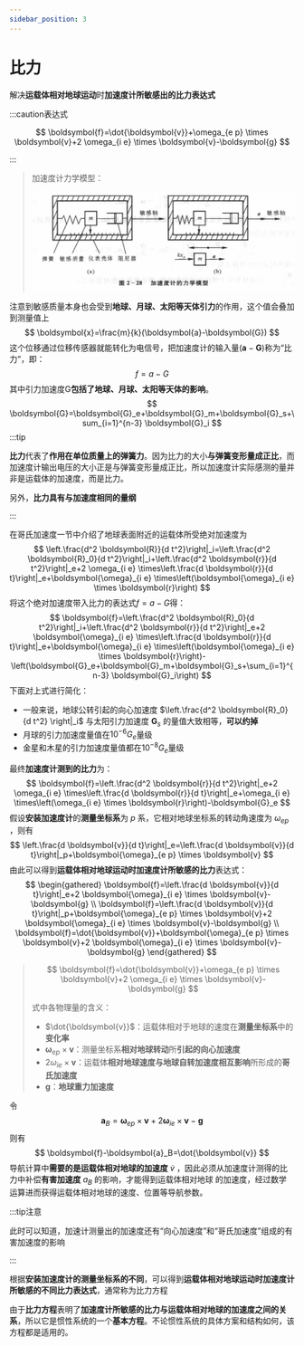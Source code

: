 ```yaml
---
sidebar_position: 3
---
```


# 比力

解决**运载体相对地球运动**时**加速度计所敏感出的比力表达式**

:::caution表达式

$$
\boldsymbol{f}=\dot{\boldsymbol{v}}+\omega_{e p} \times \boldsymbol{v}+2 \omega_{i e} \times \boldsymbol{v}-\boldsymbol{g}
$$

:::

> 加速度计力学模型：
> 
> ![image-20230612152409110](./assets/image-20230612152409110.png)

注意到敏感质量本身也会受到**地球、月球、太阳等天体引力**的作用，这个值会叠加到测量值上
$$
\boldsymbol{x}=\frac{m}{k}(\boldsymbol{a}-\boldsymbol{G})
$$
这个位移通过位移传感器就能转化为电信号，把加速度计的输入量$(\boldsymbol{a}-\boldsymbol{G})$称为“比力”，即：
$$
f=a-G
$$
其中引力加速度G**包括了地球、月球、太阳等天体的影响**。
$$
\boldsymbol{G}=\boldsymbol{G}_e+\boldsymbol{G}_m+\boldsymbol{G}_s+\sum_{i=1}^{n-3} \boldsymbol{G}_i
$$
:::tip

**比力**代表了**作用在单位质量上的弹簧力**。因为比力的大小**与弹簧变形量成正比**，而加速度计输出电压的大小正是与弹簧变形量成正比，所以加速度计实际感测的量并非是运载体的加速度，而是比力。

另外，**比力具有与加速度相同的量纲**

:::

在哥氏加速度一节中介绍了地球表面附近的运载体所受绝对加速度为
$$
\left.\frac{d^2 \boldsymbol{R}}{d t^2}\right|_i=\left.\frac{d^2 \boldsymbol{R}_0}{d t^2}\right|_i+\left.\frac{d^2 \boldsymbol{r}}{d t^2}\right|_e+2 \omega_{i e} \times\left.\frac{d \boldsymbol{r}}{d t}\right|_e+\boldsymbol{\omega}_{i e} \times\left(\boldsymbol{\omega}_{i e} \times \boldsymbol{r}\right)
$$
将这个绝对加速度带入比力的表达式$f=a-G$得：
$$
\boldsymbol{f}=\left.\frac{d^2 \boldsymbol{R}_0}{d t^2}\right|_i+\left.\frac{d^2 \boldsymbol{r}}{d t^2}\right|_e+2 \boldsymbol{\omega}_{i e} \times\left.\frac{d \boldsymbol{r}}{d t}\right|_e+\boldsymbol{\omega}_{i e} \times\left(\boldsymbol{\omega}_{i e} \times \boldsymbol{r}\right)-\left(\boldsymbol{G}_e+\boldsymbol{G}_m+\boldsymbol{G}_s+\sum_{i=1}^{n-3} \boldsymbol{G}_i\right)
$$
下面对上式进行简化：

- 一般来说，地球公转引起的向心加速度 $\left.\frac{d^2 \boldsymbol{R}_0}{d t^2} \right|_i$ 与太阳引力加速度 $\boldsymbol{G}_s$ 的量值大致相等，**可以约掉**
- 月球的引力加速度量值在$10^{-6}G_e$量级
- 金星和木星的引力加速度量值都在$10^{-8}G_e$量级

最终**加速度计测到的比力**为：
$$
\boldsymbol{f}=\left.\frac{d^2 \boldsymbol{r}}{d t^2}\right|_e+2 \omega_{i e} \times\left.\frac{d \boldsymbol{r}}{d t}\right|_e+\omega_{i e} \times\left(\omega_{i e} \times \boldsymbol{r}\right)-\boldsymbol{G}_e
$$
假设**安装加速度计**的**测量坐标系**为 $p$ 系，它相对地球坐标系的转动角速度为 $\omega_{e p}$ ，则有
$$
\left.\frac{d \boldsymbol{v}}{d t}\right|_e=\left.\frac{d \boldsymbol{v}}{d t}\right|_p+\boldsymbol{\omega}_{e p} \times \boldsymbol{v}
$$
由此可以得到**运载体相对地球运动时加速度计所敏感的比力**表达式：
$$
\begin{gathered}
\boldsymbol{f}=\left.\frac{d \boldsymbol{v}}{d t}\right|_e+2 \boldsymbol{\omega}_{i e} \times \boldsymbol{v}-\boldsymbol{g} \\
\boldsymbol{f}=\left.\frac{d \boldsymbol{v}}{d t}\right|_p+\boldsymbol{\omega}_{e p} \times \boldsymbol{v}+2 \boldsymbol{\omega}_{i e} \times \boldsymbol{v}-\boldsymbol{g} \\
\boldsymbol{f}=\dot{\boldsymbol{v}}+\boldsymbol{\omega}_{e p} \times \boldsymbol{v}+2 \boldsymbol{\omega}_{i e} \times \boldsymbol{v}-\boldsymbol{g}
\end{gathered}
$$

> $$
> \boldsymbol{f}=\dot{\boldsymbol{v}}+\omega_{e p} \times \boldsymbol{v}+2 \omega_{i e} \times \boldsymbol{v}-\boldsymbol{g}
> $$
>
> 式中各物理量的含义：
>
> - $\dot{\boldsymbol{v}}$：运载体相对于地球的速度在**测量坐标系**中的**变化率**
> - $\boldsymbol{\omega}_{e p} \times \boldsymbol{v}$：测量坐标系**相对地球转动**所**引起的向心加速度**
> - $2 \omega_{i e} \times \boldsymbol{v}$：运载体**相对地球速度与地球自转加速度相互影响**所形成的**哥氏加速度**
> - $\boldsymbol{g}$：**地球重力加速度**

令
$$
\boldsymbol{a}_B=\boldsymbol{\omega}_{e p} \times \boldsymbol{v}+2 \boldsymbol{\omega}_{i e} \times \boldsymbol{v}-\boldsymbol{g}
$$
则有
$$
\boldsymbol{f}-\boldsymbol{a}_B=\dot{\boldsymbol{v}}
$$
导航计算中**需要的是运载体相对地球的加速度** $\dot{v}$ ，因此必须从加速度计测得的比力中补偿**有害加速度** $a_B$ 的影响，才能得到运载体相对地球 的加速度，经过数学运算进而获得运载体相对地球的速度、位置等导航参数。

:::tip注意

此时可以知道，加速计测量出的加速度还有“向心加速度”和“哥氏加速度”组成的有害加速度的影响

:::

根据**安装加速度计的测量坐标系的不同**，可以得到**运载体相对地球运动时加速度计所敏感的不同比力表达式**，通常称为比力方程

由于**比力方程**表明了**加速度计所敏感的比力与运载体相对地球的加速度之间的关系**，所以它是惯性系统的一个**基本方程**。不论惯性系统的具体方案和结构如何，该方程都是适用的。